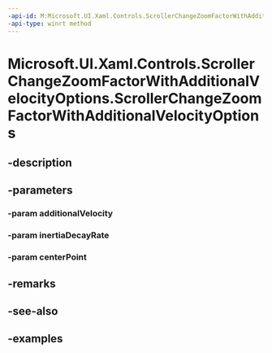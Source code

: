 ```yaml
---
-api-id: M:Microsoft.UI.Xaml.Controls.ScrollerChangeZoomFactorWithAdditionalVelocityOptions.#ctor(System.Single,Windows.Foundation.IReference{System.Single},Windows.Foundation.Numerics.Vector2)
-api-type: winrt method
---
```


<!-- Method syntax.
public ScrollerChangeZoomFactorWithAdditionalVelocityOptions.ScrollerChangeZoomFactorWithAdditionalVelocityOptions(Single additionalVelocity, IReference<Single> inertiaDecayRate, Vector2 centerPoint)
-->

# Microsoft.UI.Xaml.Controls.ScrollerChangeZoomFactorWithAdditionalVelocityOptions.ScrollerChangeZoomFactorWithAdditionalVelocityOptions

## -description

## -parameters
### -param additionalVelocity

### -param inertiaDecayRate

### -param centerPoint

## -remarks

## -see-also

## -examples

